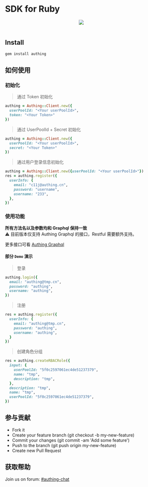 # SDK for Ruby

<div align=center><img src="https://files.authing.co/authing-console/authing-logo-new-20210924.svg"></div>
<br/>

## Install

```sh
gem install authing
```

## 如何使用

### 初始化

> 通过 Token 初始化

```ruby
authing = Authing::Client.new({
  userPoolId: "<Your userPoolId>",
  token: "<Your Token>"
})
```

> 通过 UserPoolId + Secret 初始化

```ruby
authing = Authing::Client.new({
  userPoolId: "<Your userPoolId>",
  secret: "<Your Token>"
})
```

> 通过用户登录信息初始化

```ruby
authing = Authing::Client.new({userPoolId: "<Your userPoolId>"})
res = authing.register({
  userInfo: {
    email: "c11j@authing.cn",
    password: "username",
    username: "233",
  },
})
```

### 使用功能

**所有方法名以及参数均和 Graphql 保持一致**  
⚠️ 目前版本仅支持 Authing Graphql 的接口，Restful 需要额外支持。

更多接口可看 [Authing Graphql](https://core.authing.cn/graphql/v2)

#### 部分 `Demo` 演示

> 登录

```ruby
authing.login({
  email: "authing@tmp.cn",
  password: "authing",
  username: "authing",
})
```

> 注册

```ruby
res = authing.register({
  userInfo: {
    email: "authing@tmp.cn",
    password: "authing",
    username: "authing",
  }
})
```

> 创建角色分组

```ruby
res = authing.createRBACRole({
  input: {
    userPoolId: "5f0c2597061ec4de51237379",
    name: "tmp",
    description: "tmp",
  },
  description: "tmp",
  name: "tmp",
  userPoolId: "5f0c2597061ec4de51237379",
})
```

## 参与贡献
- Fork it
- Create your feature branch (git checkout -b my-new-feature)
- Commit your changes (git commit -am 'Add some feature')
- Push to the branch (git push origin my-new-feature)
- Create new Pull Request

## 获取帮助

Join us on forum: [#authing-chat](https://forum.authing.cn/)
